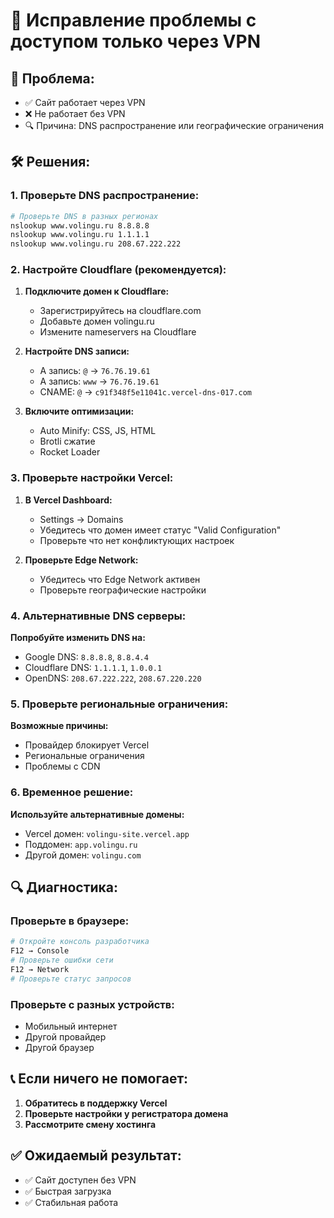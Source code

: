 # 🔧 Исправление проблемы с доступом только через VPN

## 🚨 Проблема:
- ✅ Сайт работает через VPN
- ❌ Не работает без VPN
- 🔍 Причина: DNS распространение или географические ограничения

## 🛠️ Решения:

### 1. **Проверьте DNS распространение:**

```bash
# Проверьте DNS в разных регионах
nslookup www.volingu.ru 8.8.8.8
nslookup www.volingu.ru 1.1.1.1
nslookup www.volingu.ru 208.67.222.222
```

### 2. **Настройте Cloudflare (рекомендуется):**

1. **Подключите домен к Cloudflare:**
   - Зарегистрируйтесь на cloudflare.com
   - Добавьте домен volingu.ru
   - Измените nameservers на Cloudflare

2. **Настройте DNS записи:**
   - A запись: `@` → `76.76.19.61`
   - A запись: `www` → `76.76.19.61`
   - CNAME: `@` → `c91f348f5e11041c.vercel-dns-017.com`

3. **Включите оптимизации:**
   - Auto Minify: CSS, JS, HTML
   - Brotli сжатие
   - Rocket Loader

### 3. **Проверьте настройки Vercel:**

1. **В Vercel Dashboard:**
   - Settings → Domains
   - Убедитесь что домен имеет статус "Valid Configuration"
   - Проверьте что нет конфликтующих настроек

2. **Проверьте Edge Network:**
   - Убедитесь что Edge Network активен
   - Проверьте географические настройки

### 4. **Альтернативные DNS серверы:**

**Попробуйте изменить DNS на:**
- Google DNS: `8.8.8.8`, `8.8.4.4`
- Cloudflare DNS: `1.1.1.1`, `1.0.0.1`
- OpenDNS: `208.67.222.222`, `208.67.220.220`

### 5. **Проверьте региональные ограничения:**

**Возможные причины:**
- Провайдер блокирует Vercel
- Региональные ограничения
- Проблемы с CDN

### 6. **Временное решение:**

**Используйте альтернативные домены:**
- Vercel домен: `volingu-site.vercel.app`
- Поддомен: `app.volingu.ru`
- Другой домен: `volingu.com`

## 🔍 Диагностика:

### Проверьте в браузере:
```bash
# Откройте консоль разработчика
F12 → Console
# Проверьте ошибки сети
F12 → Network
# Проверьте статус запросов
```

### Проверьте с разных устройств:
- Мобильный интернет
- Другой провайдер
- Другой браузер

## 📞 Если ничего не помогает:

1. **Обратитесь в поддержку Vercel**
2. **Проверьте настройки у регистратора домена**
3. **Рассмотрите смену хостинга**

## ✅ Ожидаемый результат:

- ✅ Сайт доступен без VPN
- ✅ Быстрая загрузка
- ✅ Стабильная работа
